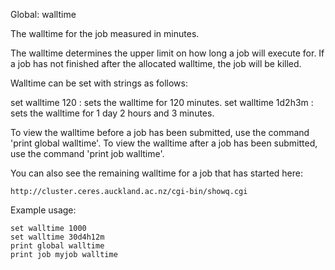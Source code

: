 Global: walltime

The walltime for the job measured in minutes.

The walltime determines the upper limit on how long a job will execute for.
If a job has not finished after the allocated walltime, the job will be killed.

Walltime can be set with strings as follows:

   set walltime 120            : sets the walltime for 120 minutes.
   set walltime 1d2h3m         : sets the walltime for 1 day 2 hours and 3 minutes.

To view the walltime before a job has been submitted, use the command 'print global walltime'.
To view the walltime after a job has been submitted, use the command 'print job <jobname> walltime'.

You can also see the remaining walltime for a job that has started here:

    http://cluster.ceres.auckland.ac.nz/cgi-bin/showq.cgi

Example usage:

    set walltime 1000
    set walltime 30d4h12m
    print global walltime
    print job myjob walltime

